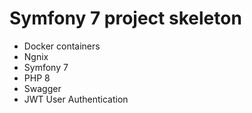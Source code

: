 # Symfony 7 project skeleton
- Docker containers
- Ngnix
- Symfony 7
- PHP 8
- Swagger
- JWT User Authentication

